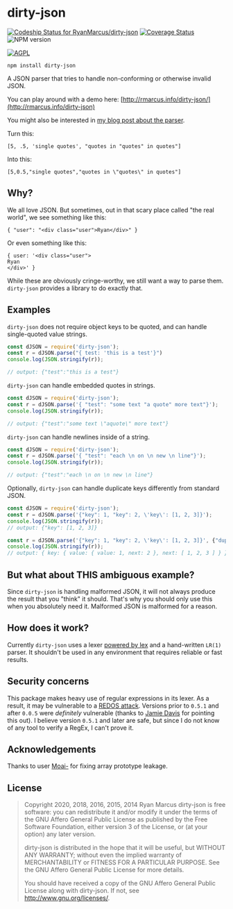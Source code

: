 # dirty-json

[ ![Codeship Status for RyanMarcus/dirty-json](https://codeship.com/projects/cbc19870-2e42-0132-d30c-4adef3b19db7/status)](https://www.codeship.io/projects/39346)  [![Coverage Status](https://coveralls.io/repos/github/RyanMarcus/dirty-json/badge.svg?branch=master)](https://coveralls.io/github/RyanMarcus/dirty-json?branch=master) ![NPM version](https://badge.fury.io/js/dirty-json.svg)


[ ![AGPL](http://www.gnu.org/graphics/agplv3-155x51.png) ](http://www.gnu.org/licenses/agpl-3.0.en.html)


```
npm install dirty-json
```


A JSON parser that tries to handle non-conforming or otherwise invalid JSON.

You can play around with a demo here: [http://rmarcus.info/dirty-json/](http://rmarcus.info/dirty-json)

You might also be interested in [my blog post about the parser](http://rmarcus.info/blog/2014/10/05/dirty-json-parser.html).

Turn this:

    [5, .5, 'single quotes', "quotes in "quotes" in quotes"]

Into this:

    [5,0.5,"single quotes","quotes in \"quotes\" in quotes"]

## Why?
We all love JSON. But sometimes, out in that scary place called "the real world", we see something like this:

    { "user": "<div class="user">Ryan</div>" }

Or even something like this:

    { user: '<div class="user">
	Ryan
	</div>' }

While these are obviously cringe-worthy, we still want a way to parse them. `dirty-json` provides a library to do exactly that.

## Examples
`dirty-json` does not require object keys to be quoted, and can handle single-quoted value strings.

```javascript
const dJSON = require('dirty-json');
const r = dJSON.parse("{ test: 'this is a test'}")
console.log(JSON.stringify(r));

// output: {"test":"this is a test"}
```

`dirty-json` can handle embedded quotes in strings.

```javascript
const dJSON = require('dirty-json');
const r = dJSON.parse('{ "test": "some text "a quote" more text"}');
console.log(JSON.stringify(r));

// output: {"test":"some text \"aquote\" more text"}
```

`dirty-json` can handle newlines inside of a string.

```javascript
const dJSON = require('dirty-json');
const r = dJSON.parse('{ "test": "each \n on \n new \n line"}');
console.log(JSON.stringify(r));

// output: {"test":"each \n on \n new \n line"}
```

Optionally, `dirty-json` can handle duplicate keys differently from standard JSON.

```javascript
const dJSON = require('dirty-json');
const r = dJSON.parse('{"key": 1, "key": 2, \'key\': [1, 2, 3]}');
console.log(JSON.stringify(r));
// output: {"key": [1, 2, 3]}

const r = dJSON.parse('{"key": 1, "key": 2, \'key\': [1, 2, 3]}', {"duplicateKeys": true});
console.log(JSON.stringify(r));
// output: { key: { value: { value: 1, next: 2 }, next: [ 1, 2, 3 ] } }
```

## But what about THIS ambiguous example?
Since `dirty-json` is handling malformed JSON, it will not always produce the result that you "think" it should. That's why you should only use this when you absolutely need it. Malformed JSON is malformed for a reason.

## How does it work?
Currently `dirty-json` uses a lexer [powered by lex](https://github.com/aaditmshah/lexer) and a hand-written `LR(1)` parser. It shouldn't be used in any environment that requires reliable or fast results.

## Security concerns

This package makes heavy use of regular expressions in its lexer. As a result, it may be vulnerable to a [REDOS attack](https://snyk.io/blog/redos-and-catastrophic-backtracking). Versions prior to `0.5.1` and after `0.0.5` were *definitely* vulnerable (thanks to [Jamie Davis](http://people.cs.vt.edu/~davisjam/) for pointing this out). I believe version `0.5.1` and later are safe, but since I do not know of any tool to verify a RegEx, I can't prove it. 

## Acknowledgements
Thanks to user [Moai-](https://github.com/Moai-) for fixing array prototype leakage.

## License
> Copyright 2020, 2018, 2016, 2015, 2014 Ryan Marcus
> dirty-json is free software: you can redistribute it and/or modify
> it under the terms of the GNU Affero General Public License as published by
> the Free Software Foundation, either version 3 of the License, or
> (at your option) any later version.
> 
> dirty-json is distributed in the hope that it will be useful,
> but WITHOUT ANY WARRANTY; without even the implied warranty of
> MERCHANTABILITY or FITNESS FOR A PARTICULAR PURPOSE.  See the
> GNU Affero General Public License for more details.
> 
> You should have received a copy of the GNU Affero General Public License
> along with dirty-json.  If not, see <http://www.gnu.org/licenses/>.
